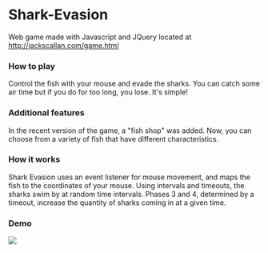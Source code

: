 # Shark-Evasion
Web game made with Javascript and JQuery located at http://jackscallan.com/game.html

### How to play
Control the fish with your mouse and evade the sharks. You can catch some air time but if you do for too long, you lose. It's simple!

### Additional features
In the recent version of the game, a "fish shop" was added. Now, you can choose from a variety of fish that have different characteristics.

### How it works
Shark Evasion uses an event listener for mouse movement, and maps the fish to the coordinates of your mouse. Using intervals and timeouts, the sharks swim by at random time intervals. Phases 3 and 4, determined by a timeout, increase the quantity of sharks coming in at a given time.

### Demo
<img src="http://recordit.co/zqAbhDP0b0.gif">
